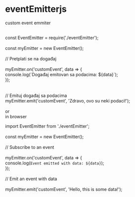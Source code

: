 # eventEmitterjs
custom event emmiter
<br />

<br />
const EventEmitter = require('./eventEmitter');<br />
<br />
const myEmitter = new EventEmitter();<br />
<br />
// Pretplati se na događaj<br />
<br />
myEmitter.on('customEvent', data => {<br />
  console.log(`Događaj emitovan sa podacima: ${data}`);<br />
});<br />
<br />
<br />
// Emituj događaj sa podacima<br />
myEmitter.emit('customEvent', 'Zdravo, ovo su neki podaci!');<br />
<br />
 or<br />
 in browser<br />

 import EventEmitter from './eventEmitter';<br />
<br />
const myEmitter = new EventEmitter();<br />
<br />
// Subscribe to an event<br />
<br />
myEmitter.on('customEvent', data => {<br />
  console.log(`Event emitted with data: ${data}`);<br />
});<br />
<br />
// Emit an event with data<br />
<br />
myEmitter.emit('customEvent', 'Hello, this is some data!');<br />

